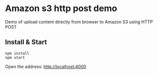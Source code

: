 # Amazon s3 http post demo

Demo of upload content directly from browser to Amazon S3 using HTTP POST

## Install & Start

```
npm install
npm start
```

Open the address: [http://localhost:4000](http://localhost:4000)